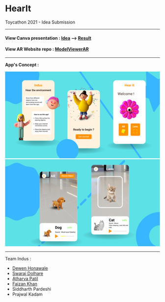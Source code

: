 # HearIt

Toycathon 2021 - Idea Submission

-----
#### View Canva presentation : [Idea](https://www.canva.com/design/DAETwjdszWI/jiNdfpYsobAxnez2KylViA/view?utm_content=DAETwjdszWI&utm_campaign=designshare&utm_medium=link&utm_source=sharebutton) --> [Result](https://www.canva.com/design/DAEiCZIK8VI/b8ymER_gDbZJX91zRxAkRw/view?utm_content=DAEiCZIK8VI&utm_campaign=designshare&utm_medium=link&utm_source=publishpresent)
#### View AR Website repo : [ModelViewerAR](https://github.com/DewenHona/ModelViewerAR)
-----
**App's Concept :**

![UI_1](/assets/hear_it_1.png)
![UI_2](/assets/hear_it_2.png)

----
Team Indus :
- [Dewen Honawale](https://github.com/DewenHona)
- [Swaraj Dolhare](https://github.com/Swado)
- [Atharva Patil](https://github.com/atharvapatil22)
- [Faizan Khan](https://github.com/mysmyst)
- Siddharth Pardeshi
- Prajwal Kadam
